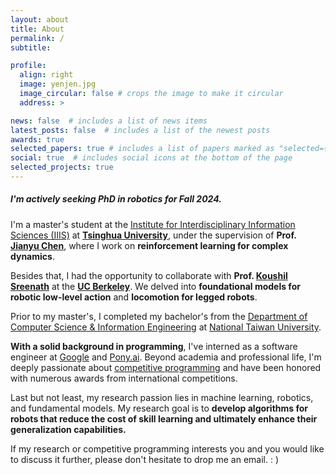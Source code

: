 ```yaml
---
layout: about
title: About
permalink: /
subtitle:

profile:
  align: right
  image: yenjen.jpg
  image_circular: false # crops the image to make it circular
  address: >

news: false  # includes a list of news items
latest_posts: false  # includes a list of the newest posts
awards: true
selected_papers: true # includes a list of papers marked as "selected={true}"
social: true  # includes social icons at the bottom of the page
selected_projects: true
---
```


<h5><strong>I'm actively seeking PhD in robotics for Fall 2024.</strong></h5>

I'm a master's student at the [Institute for Interdisciplinary Information Sciences (IIIS)](https://iiis.tsinghua.edu.cn/en/) at **[Tsinghua University](https://www.tsinghua.edu.cn/en/index.htm)**, under the supervision of **Prof. [Jianyu Chen](http://people.iiis.tsinghua.edu.cn/~jychen/)**, where I work on **reinforcement learning for complex dynamics**.

Besides that, I had the opportunity to collaborate with **Prof. [Koushil Sreenath](https://me.berkeley.edu/people/koushil-sreenath/)** at the **[UC Berkeley](https://hybrid-robotics.berkeley.edu/)**. We delved into **foundational models for robotic low-level action** and **locomotion for legged robots**.

Prior to my master's, I completed my bachelor's from the [Department of Computer Science & Information Engineering](https://www.csie.ntu.edu.tw//?locale=en) at [National Taiwan University](https://www.ntu.edu.tw/english/). 

**With a solid background in programming**, I've interned as a software engineer at [Google](https://about.google/) and [Pony.ai](https://www.pony.ai/?lang=en). Beyond academia and professional life, I'm deeply passionate about [competitive programming](https://en.wikipedia.org/wiki/Competitive_programming) and have been honored with numerous awards from international competitions.

Last but not least, my research passion lies in machine learning, robotics, and fundamental models. My research goal is to **develop algorithms for robots that reduce the cost of skill learning and ultimately enhance their generalization capabilities.** 

If my research or competitive programming interests you and you would like to discuss it further, please don't hesitate to drop me an email. : )
